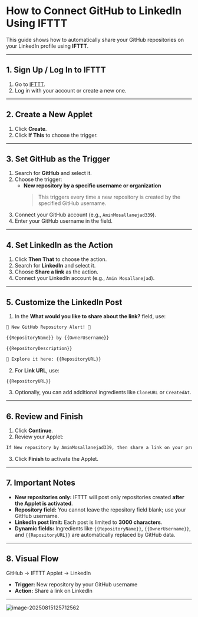 # How to Connect GitHub to LinkedIn Using IFTTT

This guide shows how to automatically share your GitHub repositories on your LinkedIn profile using **IFTTT**.

---

## 1. Sign Up / Log In to IFTTT

1. Go to [IFTTT](https://ifttt.com/explore).
2. Log in with your account or create a new one.

---

## 2. Create a New Applet

1. Click **Create**.
2. Click **If This** to choose the trigger.

---

## 3. Set GitHub as the Trigger

1. Search for **GitHub** and select it.
2. Choose the trigger:
   - **New repository by a specific username or organization**
     > This triggers every time a new repository is created by the specified GitHub username.
3. Connect your GitHub account (e.g., `AminMosallanejad339`).
4. Enter your GitHub username in the field.

---

## 4. Set LinkedIn as the Action

1. Click **Then That** to choose the action.
2. Search for **LinkedIn** and select it.
3. Choose **Share a link** as the action.
4. Connect your LinkedIn account (e.g., `Amin Mosallanejad`).

---

## 5. Customize the LinkedIn Post

1. In the **What would you like to share about the link?** field, use:

```markdown
🚀 New GitHub Repository Alert! 🚀

{{RepositoryName}} by {{OwnerUsername}}

{{RepositoryDescription}}

🔗 Explore it here: {{RepositoryURL}}
```

2. For **Link URL**, use:

```markdown
{{RepositoryURL}}
```

3. Optionally, you can add additional ingredients like `CloneURL` or `CreatedAt`.

---

## 6. Review and Finish

1. Click **Continue**.
2. Review your Applet:

```markdown
If New repository by AminMosallanejad339, then share a link on your profile
```

3. Click **Finish** to activate the Applet.

---

## 7. Important Notes

- **New repositories only:** IFTTT will post only repositories created **after the Applet is activated**.
- **Repository field:** You cannot leave the repository field blank; use your GitHub username.
- **LinkedIn post limit:** Each post is limited to **3000 characters**.
- **Dynamic fields:** Ingredients like `{{RepositoryName}}`, `{{OwnerUsername}}`, and `{{RepositoryURL}}` are automatically replaced by GitHub data.

---

## 8. Visual Flow

GitHub → IFTTT Applet → LinkedIn

- **Trigger:** New repository by your GitHub username
- **Action:** Share a link on LinkedIn

---

 

![image-20250815125712562](C:\Users\mosal\AppData\Roaming\Typora\typora-user-images\image-20250815125712562.png)

